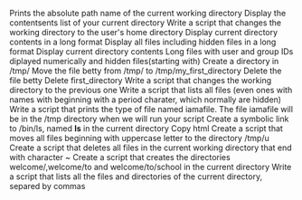 Prints the absolute path name of the current working directory
Display the contentsents list of your current directory
Write a script that changes the working directory to the user's home directory
Display current directory contents in a long format
Display all files including hidden files in a long format
Display current directory contents Long files with user and group IDs diplayed numerically and hidden files(starting with)
Create a directory in /tmp/
Move the file betty from /tmp/ to /tmp/my_first_directory
Delete the file betty
Delete first_directory
Write a script that changes the working directory to the previous one
Write a script that lists all files (even ones with names with beginning with a period charater, which normally are hidden)
Write a script that prints the type of file named iamafile. The file iamafile will be in the /tmp directory when we will run your script
Create a symbolic link to /bin/ls, named __ls__ in the current directory
Copy html
Create a script that moves all files beginning with uppercase letter to the directory /tmp/u
Create a script that deletes all files in the current working directory that end with character ~
Create a script that creates the directories welcome/,welcome/to and welcome/to/school in the current directory
Write  a script that lists all the files and directories of the current directory, separed by commas
